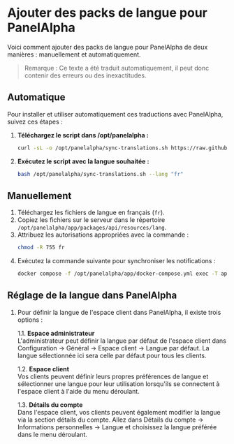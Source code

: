 # Ajouter des packs de langue pour PanelAlpha

Voici comment ajouter des packs de langue pour PanelAlpha de deux manières : manuellement et automatiquement.

> Remarque : Ce texte a été traduit automatiquement, il peut donc contenir des erreurs ou des inexactitudes.

## Automatique

Pour installer et utiliser automatiquement ces traductions avec PanelAlpha, suivez ces étapes :

1. <b>Téléchargez le script dans /opt/panelalpha :</b>
    ```sh
    curl -sL -o /opt/panelalpha/sync-translations.sh https://raw.githubusercontent.com/panelalpha/PanelAlpha-Translations/refs/heads/main/scripts/sync-translations.sh
    ```

2. <b>Exécutez le script avec la langue souhaitée :</b>
    ```sh
    bash /opt/panelalpha/sync-translations.sh --lang "fr"
    ```

## Manuellement

1. Téléchargez les fichiers de langue en français (`fr`).
2. Copiez les fichiers sur le serveur dans le répertoire `/opt/panelalpha/app/packages/api/resources/lang`.
3. Attribuez les autorisations appropriées avec la commande :
   ```sh
   chmod -R 755 fr
   ```
4. Exécutez la commande suivante pour synchroniser les notifications :
    ```sh
    docker compose -f /opt/panelalpha/app/docker-compose.yml exec -T api php artisan notifications:sync
    ```

## Réglage de la langue dans PanelAlpha

1. Pour définir la langue de l'espace client dans PanelAlpha, il existe trois options :

    1.1. <b>Espace administrateur</b> <br> L'administrateur peut définir la langue par défaut de l'espace client dans Configuration → Général → Espace client → Langue par défaut. La langue sélectionnée ici sera celle par défaut pour tous les clients.

    1.2. <b>Espace client</b> <br> Vos clients peuvent définir leurs propres préférences de langue et sélectionner une langue pour leur utilisation lorsqu'ils se connectent à l'espace client à l'aide du menu déroulant.

    1.3. <b>Détails du compte</b> <br> Dans l'espace client, vos clients peuvent également modifier la langue via la section détails du compte. Allez dans Détails du compte → Informations personnelles → Langue et choisissez la langue préférée dans le menu déroulant.